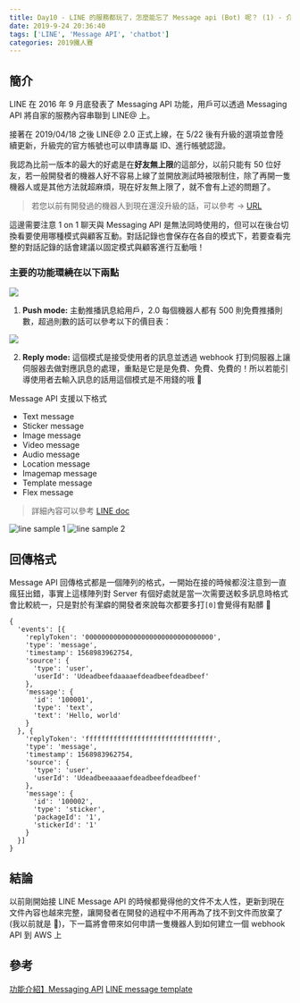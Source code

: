 ```yaml
---
title: Day10 - LINE 的服務都玩了，怎麼能忘了 Message api (Bot) 呢？ (1) - 介紹
date: 2019-9-24 20:36:40
tags: ['LINE', 'Message API', 'chatbot']
categories: 2019鐵人賽
---
```


## 簡介

LINE 在 2016 年 9 月底發表了 Messaging API 功能，用戶可以透過 Messaging API 將自家的服務內容串聯到 LINE@ 上。

接著在 2019/04/18 之後 LINE@ 2.0 正式上線，在 5/22 後有升級的選項並會陸續更新，升級完的官方帳號也可以申請專屬 ID、進行帳號認證。

我認為比前一版本的最大的好處是在**好友無上限**的這部分，以前只能有 50 位好友，若一般開發者的機器人好不容易上線了並開放測試時被限制住，除了再開一隻機器人或是其他方法就超麻煩，現在好友無上限了，就不會有上述的問題了。

> 若您以前有開發過的機器人到現在還沒升級的話，可以參考 -> [URL](http://at-blog.line.me/tw/archives/lineat_manual_upgrade_02.html)

這邊需要注意 1 on 1 聊天與 Messaging API 是無法同時使用的，但可以在後台切換看要使用哪種模式與顧客互動。對話記錄也會保存在各自的模式下，若要查看完整的對話記錄的話會建議以固定模式與顧客進行互動哦！

### 主要的功能環繞在以下兩點

![](https://i.imgur.com/kqf5mo5.png)

1. **Push mode:** 主動推播訊息給用戶，2.0 每個機器人都有 500 則免費推播則數，超過則數的話可以參考以下的價目表：

![](https://i.imgur.com/7HJySLK.png)

2. **Reply mode:** 這個模式是接受使用者的訊息並透過 webhook 打到伺服器上讓伺服器去做對應訊息的處理，重點是它是是免費、免費、免費的！所以若能引導使用者去輸入訊息的話用這個模式是不用錢的哦 🎉

Message API 支援以下格式

- Text message
- Sticker message
- Image message
- Video message
- Audio message
- Location message
- Imagemap message
- Template message
- Flex message

> 詳細內容可以參考 [LINE doc](https://developers.line.biz/en/docs/messaging-api/message-types/)

![line sample 1](https://i.imgur.com/PLWylFy.png)
![line sample 2](https://i.imgur.com/lInGVV0.png)

## 回傳格式

Message API 回傳格式都是一個陣列的格式，一開始在接的時候都沒注意到一直瘋狂出錯，事實上這樣陣列對 Server 有個好處就是當一次需要送較多訊息時格式會比較統一，只是對於有潔癖的開發者來說每次都要多打`[0]`會覺得有點髒 🤣

```
{
  'events': [{
    'replyToken': '00000000000000000000000000000000',
    'type': 'message',
    'timestamp': 1568983962754,
    'source': {
      'type': 'user',
      'userId': 'Udeadbeefdaaaaefdeadbeefdeadbeef'
    },
    'message': {
      'id': '100001',
      'type': 'text',
      'text': 'Hello, world'
    }
  }, {
    'replyToken': 'ffffffffffffffffffffffffffffffff',
    'type': 'message',
    'timestamp': 1568983962754,
    'source': {
      'type': 'user',
      'userId': 'Udeadbeeaaaaefdeadbeefdeadbeef'
    },
    'message': {
      'id': '100002',
      'type': 'sticker',
      'packageId': '1',
      'stickerId': '1'
    }
  }]
}
```

## 結論

以前剛開始接 LINE Message API 的時候都覺得他的文件不太人性，更新到現在文件內容也越來完整，讓開發者在開發的過程中不用再為了找不到文件而放棄了(我以前就是 🤣)，下一篇將會帶來如何申請一隻機器人到如何建立一個 webhook API 到 AWS 上

## 參考

[功能介紹】Messaging API](http://at-blog.line.me/tw/messaging_api_intro)
[LINE message template](https://developers.line.biz/en/docs/messaging-api/message-types/)
